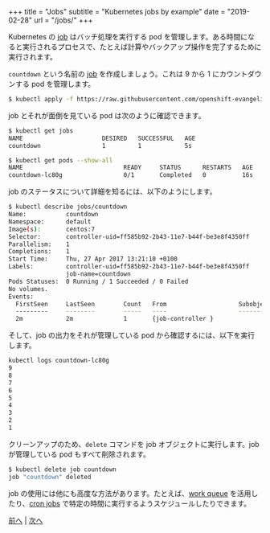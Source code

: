 +++
title = "Jobs"
subtitle = "Kubernetes jobs by example"
date = "2019-02-28"
url = "/jobs/"
+++

Kubernetes の [job](https://kubernetes.io/docs/concepts/workloads/controllers/jobs-run-to-completion/) はバッチ処理を実行する pod を管理します。ある時間になると実行されるプロセスで、たとえば計算やバックアップ操作を完了するために実行されます。

`countdown` という名前の [job](https://github.com/openshift-evangelists/kbe/blob/master/specs/jobs/job.yaml) を作成しましょう。これは 9 から 1 にカウントダウンする pod を管理します。

```bash
$ kubectl apply -f https://raw.githubusercontent.com/openshift-evangelists/kbe/master/specs/jobs/job.yaml
```

job とそれが面倒を見ている pod は次のように確認できます。

```bash
$ kubectl get jobs
NAME                      DESIRED   SUCCESSFUL   AGE
countdown                 1         1            5s

$ kubectl get pods --show-all
NAME                            READY     STATUS      RESTARTS   AGE
countdown-lc80g                 0/1       Completed   0          16s
```

job のステータスについて詳細を知るには、以下のようにします。

```bash
$ kubectl describe jobs/countdown
Name:           countdown
Namespace:      default
Image(s):       centos:7
Selector:       controller-uid=ff585b92-2b43-11e7-b44f-be3e8f4350ff
Parallelism:    1
Completions:    1
Start Time:     Thu, 27 Apr 2017 13:21:10 +0100
Labels:         controller-uid=ff585b92-2b43-11e7-b44f-be3e8f4350ff
                job-name=countdown
Pods Statuses:  0 Running / 1 Succeeded / 0 Failed
No volumes.
Events:
  FirstSeen     LastSeen        Count   From                    SubobjectPath   Type            Reason                  Message
  ---------     --------        -----   ----                    -------------   --------        ------                  -------
  2m            2m              1       {job-controller }                       Normal          SuccessfulCreate        Created pod: countdown-lc80g
```

そして、job の出力をそれが管理している pod から確認するには、以下を実行します。

```bash
kubectl logs countdown-lc80g
9
8
7
6
5
4
3
2
1
```

クリーンアップのため、`delete` コマンドを job オブジェクトに実行します。job が管理している pod もすべて削除されます。

```bash
$ kubectl delete job countdown
job "countdown" deleted
```

job の使用には他にも高度な方法があります。たとえば、[work queue](https://kubernetes.io/docs/tasks/job/coarse-parallel-processing-work-queue/) を活用したり、[cron jobs](https://kubernetes.io/docs/concepts/workloads/controllers/cron-jobs/) で特定の時間に実行するようスケジュールしたりできます。

[前へ](/logging) | [次へ](/statefulset)
